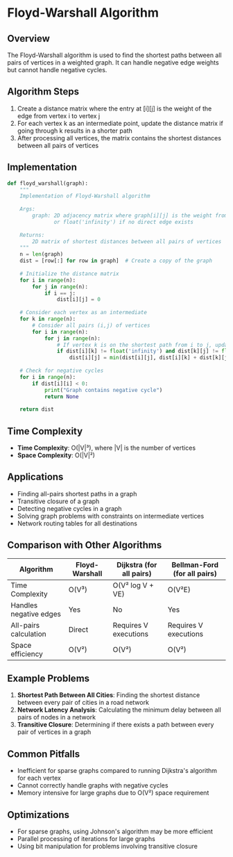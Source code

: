 # Floyd-Warshall Algorithm

## Overview

The Floyd-Warshall algorithm is used to find the shortest paths between all pairs of vertices in a weighted graph. It can handle negative edge weights but cannot handle negative cycles.

## Algorithm Steps

1. Create a distance matrix where the entry at [i][j] is the weight of the edge from vertex i to vertex j
2. For each vertex k as an intermediate point, update the distance matrix if going through k results in a shorter path
3. After processing all vertices, the matrix contains the shortest distances between all pairs of vertices

## Implementation

```python
def floyd_warshall(graph):
    """
    Implementation of Floyd-Warshall algorithm
    
    Args:
        graph: 2D adjacency matrix where graph[i][j] is the weight from i to j
               or float('infinity') if no direct edge exists
               
    Returns:
        2D matrix of shortest distances between all pairs of vertices
    """
    n = len(graph)
    dist = [row[:] for row in graph]  # Create a copy of the graph
    
    # Initialize the distance matrix
    for i in range(n):
        for j in range(n):
            if i == j:
                dist[i][j] = 0
    
    # Consider each vertex as an intermediate
    for k in range(n):
        # Consider all pairs (i,j) of vertices
        for i in range(n):
            for j in range(n):
                # If vertex k is on the shortest path from i to j, update dist[i][j]
                if dist[i][k] != float('infinity') and dist[k][j] != float('infinity'):
                    dist[i][j] = min(dist[i][j], dist[i][k] + dist[k][j])
    
    # Check for negative cycles
    for i in range(n):
        if dist[i][i] < 0:
            print("Graph contains negative cycle")
            return None
    
    return dist
```

## Time Complexity

- **Time Complexity**: O(|V|³), where |V| is the number of vertices
- **Space Complexity**: O(|V|²)

## Applications

- Finding all-pairs shortest paths in a graph
- Transitive closure of a graph
- Detecting negative cycles in a graph
- Solving graph problems with constraints on intermediate vertices
- Network routing tables for all destinations

## Comparison with Other Algorithms

| Algorithm | Floyd-Warshall | Dijkstra (for all pairs) | Bellman-Ford (for all pairs) |
|-----------|---------------|-------------------------|----------------------------|
| Time Complexity | O(V³) | O(V² log V + VE) | O(V²E) |
| Handles negative edges | Yes | No | Yes |
| All-pairs calculation | Direct | Requires V executions | Requires V executions |
| Space efficiency | O(V²) | O(V²) | O(V²) |

## Example Problems

1. **Shortest Path Between All Cities**: Finding the shortest distance between every pair of cities in a road network
2. **Network Latency Analysis**: Calculating the minimum delay between all pairs of nodes in a network
3. **Transitive Closure**: Determining if there exists a path between every pair of vertices in a graph

## Common Pitfalls

- Inefficient for sparse graphs compared to running Dijkstra's algorithm for each vertex
- Cannot correctly handle graphs with negative cycles
- Memory intensive for large graphs due to O(V²) space requirement

## Optimizations

- For sparse graphs, using Johnson's algorithm may be more efficient
- Parallel processing of iterations for large graphs
- Using bit manipulation for problems involving transitive closure
